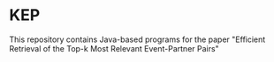 # KEP
This repository contains Java-based programs for the paper "Efficient Retrieval of the Top-k Most Relevant Event-Partner Pairs"

